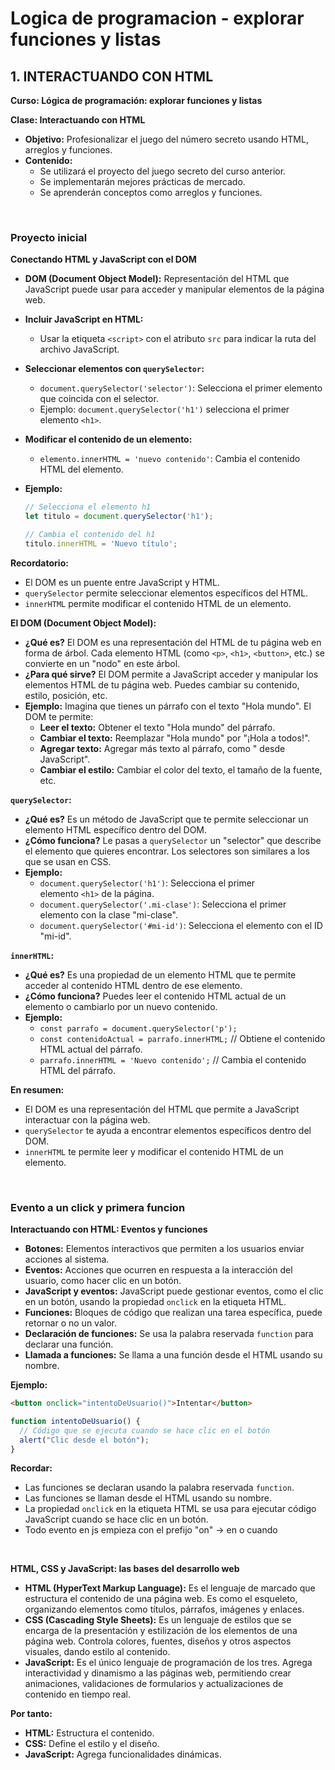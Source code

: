 # Logica de programacion - explorar funciones y listas

## **1. INTERACTUANDO CON HTML**

**Curso: Lógica de programación: explorar funciones y listas**

**Clase: Interactuando con HTML**

- **Objetivo:** Profesionalizar el juego del número secreto usando HTML, arreglos y funciones.
- **Contenido:**
  - Se utilizará el proyecto del juego secreto del curso anterior.
  - Se implementarán mejores prácticas de mercado.
  - Se aprenderán conceptos como arreglos y funciones.

<br>

### Proyecto inicial

**Conectando HTML y JavaScript con el DOM**

- **DOM (Document Object Model):** Representación del HTML que JavaScript puede usar para acceder y manipular elementos de la página web.

- **Incluir JavaScript en HTML:**
  
  - Usar la etiqueta `<script>` con el atributo `src` para indicar la ruta del archivo JavaScript.

- **Seleccionar elementos con `querySelector`:**
  
  - `document.querySelector('selector')`: Selecciona el primer elemento que coincida con el selector.
  - Ejemplo: `document.querySelector('h1')` selecciona el primer elemento `<h1>`.

- **Modificar el contenido de un elemento:**
  
  - `elemento.innerHTML = 'nuevo contenido'`: Cambia el contenido HTML del elemento.

- **Ejemplo:**
  
  ```js
  // Selecciona el elemento h1
  let titulo = document.querySelector('h1');
  
  // Cambia el contenido del h1
  titulo.innerHTML = 'Nuevo título';
  ```

**Recordatorio:**

- El DOM es un puente entre JavaScript y HTML.
- `querySelector` permite seleccionar elementos específicos del HTML.
- `innerHTML` permite modificar el contenido HTML de un elemento.

**El DOM (Document Object Model):**

- **¿Qué es?** El DOM es una representación del HTML de tu página web en forma de árbol. Cada elemento HTML (como `<p>`, `<h1>`, `<button>`, etc.) se convierte en un "nodo" en este árbol.
- **¿Para qué sirve?** El DOM permite a JavaScript acceder y manipular los elementos HTML de tu página web. Puedes cambiar su contenido, estilo, posición, etc.
- **Ejemplo:** Imagina que tienes un párrafo con el texto "Hola mundo". El DOM te permite:
  - **Leer el texto:** Obtener el texto "Hola mundo" del párrafo.
  - **Cambiar el texto:** Reemplazar "Hola mundo" por "¡Hola a todos!".
  - **Agregar texto:** Agregar más texto al párrafo, como " desde JavaScript".
  - **Cambiar el estilo:** Cambiar el color del texto, el tamaño de la fuente, etc.

**`querySelector`:**

- **¿Qué es?** Es un método de JavaScript que te permite seleccionar un elemento HTML específico dentro del DOM.
- **¿Cómo funciona?** Le pasas a `querySelector` un "selector" que describe el elemento que quieres encontrar. Los selectores son similares a los que se usan en CSS.
- **Ejemplo:**
  - `document.querySelector('h1')`: Selecciona el primer elemento `<h1>` de la página.
  - `document.querySelector('.mi-clase')`: Selecciona el primer elemento con la clase "mi-clase".
  - `document.querySelector('#mi-id')`: Selecciona el elemento con el ID "mi-id".

**`innerHTML`:**

- **¿Qué es?** Es una propiedad de un elemento HTML que te permite acceder al contenido HTML dentro de ese elemento.
- **¿Cómo funciona?** Puedes leer el contenido HTML actual de un elemento o cambiarlo por un nuevo contenido.
- **Ejemplo:**
  - `const parrafo = document.querySelector('p');`
  - `const contenidoActual = parrafo.innerHTML;` // Obtiene el contenido HTML actual del párrafo.
  - `parrafo.innerHTML = 'Nuevo contenido';` // Cambia el contenido HTML del párrafo.

**En resumen:**

- El DOM es una representación del HTML que permite a JavaScript interactuar con la página web.
- `querySelector` te ayuda a encontrar elementos específicos dentro del DOM.
- `innerHTML` te permite leer y modificar el contenido HTML de un elemento.

<br>

### Evento a un click y primera funcion

**Interactuando con HTML: Eventos y funciones**

- **Botones:** Elementos interactivos que permiten a los usuarios enviar acciones al sistema.
- **Eventos:** Acciones que ocurren en respuesta a la interacción del usuario, como hacer clic en un botón.
- **JavaScript y eventos:** JavaScript puede gestionar eventos, como el clic en un botón, usando la propiedad `onclick` en la etiqueta HTML.
- **Funciones:** Bloques de código que realizan una tarea específica, puede retornar o no un valor.
- **Declaración de funciones:** Se usa la palabra reservada `function` para declarar una función.
- **Llamada a funciones:** Se llama a una función desde el HTML usando su nombre.

**Ejemplo:**

```html
<button onclick="intentoDeUsuario()">Intentar</button>
```

```js
function intentoDeUsuario() {
  // Código que se ejecuta cuando se hace clic en el botón
  alert("Clic desde el botón");
}
```

**Recordar:**

- Las funciones se declaran usando la palabra reservada `function`.
- Las funciones se llaman desde el HTML usando su nombre.
- La propiedad `onclick` en la etiqueta HTML se usa para ejecutar código JavaScript cuando se hace clic en un botón.
- Todo evento en js empieza con el prefijo "on" -> en o cuando

<br>

 **HTML, CSS y JavaScript: las bases del desarrollo web**

- **HTML (HyperText Markup Language):** Es el lenguaje de marcado que estructura el contenido de una página web. Es como el esqueleto, organizando elementos como títulos, párrafos, imágenes y enlaces.
- **CSS (Cascading Style Sheets):** Es un lenguaje de estilos que se encarga de la presentación y estilización de los elementos de una página web. Controla colores, fuentes, diseños y otros aspectos visuales, dando estilo al contenido.
- **JavaScript:** Es el único lenguaje de programación de los tres. Agrega interactividad y dinamismo a las páginas web, permitiendo crear animaciones, validaciones de formularios y actualizaciones de contenido en tiempo real.

**Por tanto:**

- **HTML:** Estructura el contenido.
- **CSS:** Define el estilo y el diseño.
- **JavaScript:** Agrega funcionalidades dinámicas.
